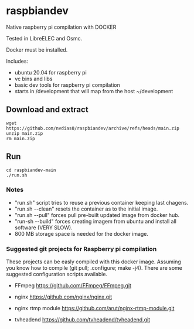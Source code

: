 # raspbiandev

Native raspberry pi compilation with DOCKER

Tested in LibreELEC and Osmc.

Docker must be installed.


Includes:
- ubuntu 20.04 for raspberry pi
- vc bins and libs
- basic dev tools for raspberry pi compilation
- starts in /development that will map from the host ~/development

## Download and extract
    wget https://github.com/nvdias0/raspbiandev/archive/refs/heads/main.zip
    unzip main.zip
    rm main.zip
    
## Run
    cd raspbiandev-main
    ./run.sh


### Notes
- "run.sh" script tries to reuse a previous container keeping last chagens.
- "run.sh --clean" resets the container as to the initial image.
- "run.sh --pull"  forces pull pre-built updated image from docker hub.
- "run-sh --build"  forces creating imagem from ubuntu and install all software (VERY SLOW).
- 800 MB storage space is needed for the docker image.


### Suggested git projects for Raspberry pi compilation
These projects can be easly compiled with this docker image.
Assuming you know how to compile (git pull; .configure; make -j4).
There are some suggested configuration scripts available.

- FFmpeg
https://github.com/FFmpeg/FFmpeg.git

- nginx
https://github.com/nginx/nginx.git

- nginx rtmp module
https://github.com/arut/nginx-rtmp-module.git

- tvheadend
https://github.com/tvheadend/tvheadend.git
